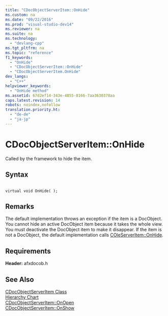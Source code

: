 ```yaml
---
title: "CDocObjectServerItem::OnHide"
ms.custom: na
ms.date: "09/22/2016"
ms.prod: "visual-studio-dev14"
ms.reviewer: na
ms.suite: na
ms.technology: 
  - "devlang-cpp"
ms.tgt_pltfrm: na
ms.topic: "reference"
f1_keywords: 
  - "OnHide"
  - "CDocObjectServerItem::OnHide"
  - "CDocObjectServerItem.OnHide"
dev_langs: 
  - "C++"
helpviewer_keywords: 
  - "OnHide method"
ms.assetid: 67d2ef14-343e-4055-8166-7aa3630378aa
caps.latest.revision: 14
robots: noindex,nofollow
translation.priority.ht: 
  - "de-de"
  - "ja-jp"
---
```

# CDocObjectServerItem::OnHide
Called by the framework to hide the item.  
  
## Syntax  
  
```  
  
virtual void OnHide( );  
```  
  
## Remarks  
 The default implementation throws an exception if the item is a DocObject. You cannot hide an active DocObject item because it takes the whole view. You must deactivate the DocObject item to make it disappear. If the item is not a DocObject, the default implementation calls [COleServerItem::OnHide](../vs140/coleserveritem--onhide.md).  
  
## Requirements  
 **Header:** afxdocob.h  
  
## See Also  
 [CDocObjectServerItem Class](../vs140/cdocobjectserveritem-class.md)   
 [Hierarchy Chart](../vs140/hierarchy-chart.md)   
 [CDocObjectServerItem::OnOpen](assetId:///7a9b1363-6ad8-4732-9959-4e35c07644fd)   
 [CDocObjectServerItem::OnShow](../vs140/cdocobjectserveritem--onshow.md)